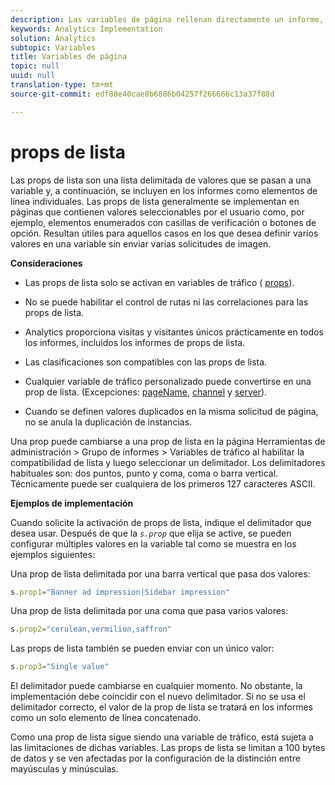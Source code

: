```yaml
---
description: Las variables de página rellenan directamente un informe, como pageName, Props de lista, Variables de lista, etc.
keywords: Analytics Implementation
solution: Analytics
subtopic: Variables
title: Variables de página
topic: null
uuid: null
translation-type: tm+mt
source-git-commit: edf88e40cae8b6886b04257f266666c13a37f88d

---
```




# props de lista

Las props de lista son una lista delimitada de valores que se pasan a una variable y, a continuación, se incluyen en los informes como elementos de línea individuales. Las props de lista generalmente se implementan en páginas que contienen valores seleccionables por el usuario como, por ejemplo, elementos enumerados con casillas de verificación o botones de opción. Resultan útiles para aquellos casos en los que desea definir varios valores en una variable sin enviar varias solicitudes de imagen.

<!-- 

list_props.xml

 -->

**Consideraciones**

* Las props de lista solo se activan en variables de tráfico ( [props](/help/implement/js-implementation/page-variables/propn.md)).
* No se puede habilitar el control de rutas ni las correlaciones para las props de lista.
* Analytics proporciona visitas y visitantes únicos prácticamente en todos los informes, incluidos los informes de props de lista.
* Las clasificaciones son compatibles con las props de lista.
* Cualquier variable de tráfico personalizado puede convertirse en una prop de lista. (Excepciones: [pageName](/help/implement/js-implementation/page-variables/pagename.md), [channel](/help/implement/js-implementation/page-variables/channel.md) y [server](/help/implement/js-implementation/page-variables/server.md)).

* Cuando se definen valores duplicados en la misma solicitud de página, no se anula la duplicación de instancias.

Una prop puede cambiarse a una prop de lista en la página Herramientas de administración &gt; Grupo de informes &gt; Variables de tráfico al habilitar la compatibilidad de lista y luego seleccionar un delimitador. Los delimitadores habituales son: dos puntos, punto y coma, coma o barra vertical. Técnicamente puede ser cualquiera de los primeros 127 caracteres ASCII.

**Ejemplos de implementación**

Cuando solicite la activación de props de lista, indique el delimitador que desea usar. Después de que la *`s.prop`* que elija se active, se pueden configurar múltiples valores en la variable tal como se muestra en los ejemplos siguientes:

Una prop de lista delimitada por una barra vertical que pasa dos valores:

```js
s.prop1="Banner ad impression|Sidebar impression"
```

Una prop de lista delimitada por una coma que pasa varios valores:

```js
s.prop2="cerulean,vermilion,saffron"
```

Las props de lista también se pueden enviar con un único valor:

```js
s.prop3="Single value"
```

El delimitador puede cambiarse en cualquier momento. No obstante, la implementación debe coincidir con el nuevo delimitador. Si no se usa el delimitador correcto, el valor de la prop de lista se tratará en los informes como un solo elemento de línea concatenado.

Como una prop de lista sigue siendo una variable de tráfico, está sujeta a las limitaciones de dichas variables. Las props de lista se limitan a 100 bytes de datos y se ven afectadas por la configuración de la distinción entre mayúsculas y minúsculas.


